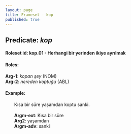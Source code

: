 ```yaml
---
layout: page
title: Frameset - kop
published: true
---
```

<h2>Predicate: <i>kop</i></h2>
<h4>Roleset id: kop.01 - Herhangi bir yerinden ikiye ayrılmak<br>
<h4>Roles:</h4>
<b>Arg-1</b>: <i>kopan şey</i>  (NOM) <br>
<b>Arg-2</b>: <i>nereden koptuğu</i>  (ABL) <br>
<h4>Example:</h4>
&emsp;&emsp;Kısa bir süre yaşamdan koptu sanki.<br><br>
&emsp;&emsp;<b>Argm-ext</b>:  Kısa bir süre<br>
&emsp;&emsp;<b>Arg2</b>:  yaşamdan<br>
&emsp;&emsp;<b>Argm-adv</b>:  sanki<br>

